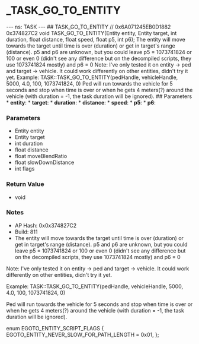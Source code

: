 # _TASK_GO_TO_ENTITY

--- ns: TASK --- ## TASK_GO_TO_ENTITY  // 0x6A071245EB0D1882 0x374827C2 void TASK_GO_TO_ENTITY(Entity entity, Entity target, int duration, float distance, float speed, float p5, int p6);  The entity will move towards the target until time is over (duration) or get in target's range (distance). p5 and p6 are unknown, but you could leave p5 = 1073741824 or 100 or even 0 (didn't see any difference but on the decompiled scripts, they use 1073741824 mostly) and p6 = 0 Note: I've only tested it on entity -> ped and target -> vehicle. It could work differently on other entities, didn't try it yet. Example: TASK::TASK_GO_TO_ENTITY(pedHandle, vehicleHandle, 5000, 4.0, 100, 1073741824, 0) Ped will run towards the vehicle for 5 seconds and stop when time is over or when he gets 4 meters(?) around the vehicle (with duration = -1, the task duration will be ignored).  ## Parameters * **entity**: * **target**: * **duration**: * **distance**: * **speed**: * **p5**: * **p6**:

### Parameters
* Entity entity
* Entity target
* int duration
* float distance
* float moveBlendRatio
* float slowDownDistance
* int flags

### Return Value
* void

### Notes
* AP Hash: 0x0x374827C2
* Build: 811
* The entity will move towards the target until time is over (duration) or get in target's range (distance). p5 and p6 are unknown, but you could leave p5 = 1073741824 or 100 or even 0 (didn't see any difference but on the decompiled scripts, they use 1073741824 mostly) and p6 = 0

Note: I've only tested it on entity -> ped and target -> vehicle. It could work differently on other entities, didn't try it yet.

Example: TASK::TASK_GO_TO_ENTITY(pedHandle, vehicleHandle, 5000, 4.0, 100, 1073741824, 0)

Ped will run towards the vehicle for 5 seconds and stop when time is over or when he gets 4 meters(?) around the vehicle (with duration = -1, the task duration will be ignored).

enum EGOTO_ENTITY_SCRIPT_FLAGS
{
	EGOTO_ENTITY_NEVER_SLOW_FOR_PATH_LENGTH = 0x01,
};

